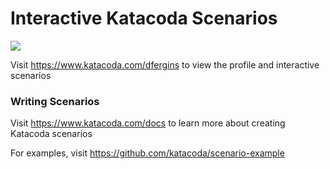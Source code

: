 # Interactive Katacoda Scenarios

[![](http://shields.katacoda.com/katacoda/dfergins/count.svg)](https://www.katacoda.com/dfergins "Get your profile on Katacoda.com")

Visit https://www.katacoda.com/dfergins to view the profile and interactive scenarios

### Writing Scenarios
Visit https://www.katacoda.com/docs to learn more about creating Katacoda scenarios

For examples, visit https://github.com/katacoda/scenario-example
